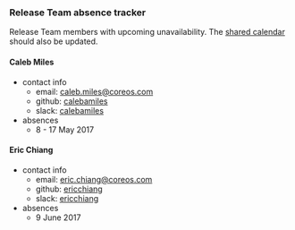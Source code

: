 ### Release Team absence tracker

Release Team members with upcoming unavailability. The [shared calendar](https://calendar.google.com/calendar/embed?src=coreos.com_regcvcrgvq98lua2ikijg1g1uk%40group.calendar.google.com&ctz=America/Los_Angeles)
should also be updated.

#### Caleb Miles 
- contact info
  - email: [caleb.miles@coreos.com](mailto:caleb.miles@coreos.com)
  - github: [calebamiles](https://github.com/calebamiles/)
  - slack: [calebamiles](https://kubernetes.slack.com/team/calebamiles)
- absences
  - 8 - 17 May 2017

#### Eric Chiang
- contact info
  - email: [eric.chiang@coreos.com](mailto:eric.chiang@coreos.com)
  - github: [ericchiang](https://github.com/ericchiang/)
  - slack: [ericchiang](https://kubernetes.slack.com/team/ericchiang)
- absences
  - 9 June 2017
